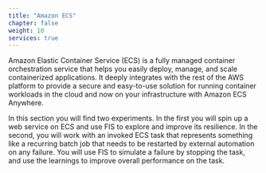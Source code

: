 ```yaml
---
title: "Amazon ECS"
chapter: false
weight: 10
services: true
---
```

Amazon Elastic Container Service (ECS) is a fully managed container orchestration service that helps you easily deploy, manage, and scale containerized applications. It deeply integrates with the rest of the AWS platform to provide a secure and easy-to-use solution for running container workloads in the cloud and now on your infrastructure with Amazon ECS Anywhere.

In this section you will find two experiments. In the first you will spin up a web service on ECS and use FIS to explore and improve its resilience. In the second, you will work with an invoked ECS task that represents something like a recurring batch job that needs to be restarted by external automation on any failure. You will use FIS to simulate a failure by stopping the task, and use the learnings to improve overall performance on the task.